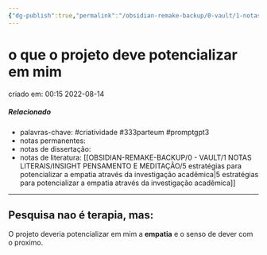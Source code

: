 ```yaml
---
{"dg-publish":true,"permalink":"/obsidian-remake-backup/0-vault/1-notas-literais/insight-pensamento-e-meditacao/o-que-o-projeto-deve-potencializar-em-mim/","tags":["criatividade","333parteum","promptgpt3"],"dgHomeLink":true,"dgShowLocalGraph":true,"dgShowFileTree":true,"dgEnableSearch":true,"noteIcon":""}
---
```



# o que o projeto deve potencializar em mim
criado em: 00:15 2022-08-14

##### Relacionado
- palavras-chave: #criatividade #333parteum #promptgpt3 
- notas permanentes: 
- notas de dissertação:
- notas de literatura:  [[OBSIDIAN-REMAKE-BACKUP/0 - VAULT/1 NOTAS LITERAIS/INSIGHT PENSAMENTO E MEDITAÇÃO/5 estratégias para potencializar a empatia através da investigação acadêmica\|5 estratégias para potencializar a empatia através da investigação acadêmica]]

---
## Pesquisa nao é terapia, mas:

O projeto deveria potencializar em mim a **empatia** e o senso de dever com o proximo.

